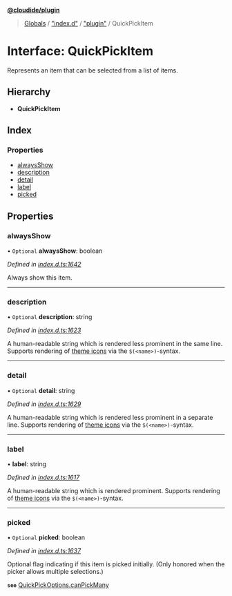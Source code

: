 **[@cloudide/plugin](../README.md)**

> [Globals](../README.md) / ["index.d"](../modules/_index_d_.md) / ["plugin"](../modules/_index_d_._plugin_.md) / QuickPickItem

# Interface: QuickPickItem

Represents an item that can be selected from
a list of items.

## Hierarchy

* **QuickPickItem**

## Index

### Properties

* [alwaysShow](_index_d_._plugin_.quickpickitem.md#alwaysshow)
* [description](_index_d_._plugin_.quickpickitem.md#description)
* [detail](_index_d_._plugin_.quickpickitem.md#detail)
* [label](_index_d_._plugin_.quickpickitem.md#label)
* [picked](_index_d_._plugin_.quickpickitem.md#picked)

## Properties

### alwaysShow

• `Optional` **alwaysShow**: boolean

*Defined in [index.d.ts:1642](https://github.com/huaweicloud/cloudide-plugin-api/blob/1ab5ef8/index.d.ts#L1642)*

Always show this item.

___

### description

• `Optional` **description**: string

*Defined in [index.d.ts:1623](https://github.com/huaweicloud/cloudide-plugin-api/blob/1ab5ef8/index.d.ts#L1623)*

A human-readable string which is rendered less prominent in the same line. Supports rendering of
[theme icons](#ThemeIcon) via the `$(<name>)`-syntax.

___

### detail

• `Optional` **detail**: string

*Defined in [index.d.ts:1629](https://github.com/huaweicloud/cloudide-plugin-api/blob/1ab5ef8/index.d.ts#L1629)*

A human-readable string which is rendered less prominent in a separate line. Supports rendering of
[theme icons](#ThemeIcon) via the `$(<name>)`-syntax.

___

### label

•  **label**: string

*Defined in [index.d.ts:1617](https://github.com/huaweicloud/cloudide-plugin-api/blob/1ab5ef8/index.d.ts#L1617)*

A human-readable string which is rendered prominent. Supports rendering of [theme icons](#ThemeIcon) via
the `$(<name>)`-syntax.

___

### picked

• `Optional` **picked**: boolean

*Defined in [index.d.ts:1637](https://github.com/huaweicloud/cloudide-plugin-api/blob/1ab5ef8/index.d.ts#L1637)*

Optional flag indicating if this item is picked initially.
(Only honored when the picker allows multiple selections.)

**`see`** [QuickPickOptions.canPickMany](#QuickPickOptions.canPickMany)
